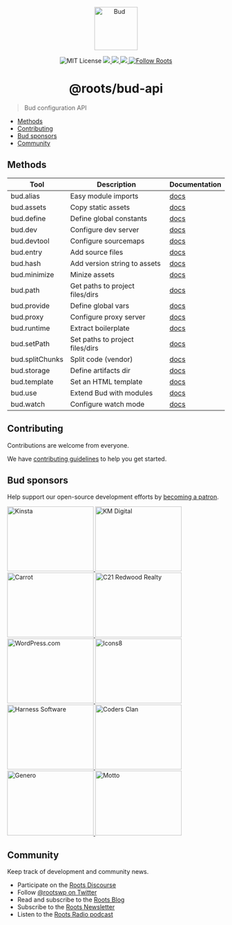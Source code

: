 <p align="center">
  <img alt="Bud" src="https://cdn.roots.io/app/uploads/logo-bud.svg" height="100">
</p>

<p align="center">
  <img alt="MIT License" src="https://img.shields.io/github/license/roots/bud?color=%23525ddc&style=flat-square">
  <a href="https://www.npmjs.com/package/@roots/bud-api">
    <img src="https://img.shields.io/npm/v/@roots/bud-api.svg?color=%23525ddc&style=flat-square" />
  </a>
  <a href="https://codeclimate.com/github/roots/bud-support/maintainability">
    <img src="https://img.shields.io/codeclimate/maintainability/roots/bud-support?color=%23525ddc&style=flat-square" />
  </a>
  <a href="Typescript" src="https://github.com/roots/bud/tree/stable/typings">
    <img src="https://img.shields.io/badge/typings-%40roots%2Fbud--typings-%23525ddc" />
  </a>
  <a href="https://twitter.com/rootswp">
    <img alt="Follow Roots" src="https://img.shields.io/twitter/follow/rootswp.svg?color=%23525ddc&style=flat-square" />
  </a>
</p>

<h1 align="center">
  <strong>@roots/bud-api</strong>
</h1>

> Bud configuration API

- [Methods](#methods)
- [Contributing](#contributing)
- [Bud sponsors](#bud-sponsors)
- [Community](#community)

## Methods

| Tool            | Description                     | Documentation                                                            |
| --------------- | ------------------------------- | ------------------------------------------------------------------------ |
| bud.alias       | Easy module imports             | [docs](https://github.com/roots/bud/tree/stable/docs/config/alias.md)    |
| bud.assets      | Copy static assets              | [docs](https://github.com/roots/bud/tree/stable/docs/config/assets.md)   |
| bud.define      | Define global constants         | [docs](https://github.com/roots/bud/tree/stable/docs/config/define.md)   |
| bud.dev         | Configure dev server            | [docs](https://github.com/roots/bud/tree/stable/docs/config/dev.md)      |
| bud.devtool     | Configure sourcemaps            | [docs](https://github.com/roots/bud/tree/stable/docs/config/devtool.md)  |
| bud.entry       | Add source files                | [docs](https://github.com/roots/bud/tree/stable/docs/config/entry.md)    |
| bud.hash        | Add version string to assets    | [docs](https://github.com/roots/bud/tree/stable/docs/config/hash.md)     |
| bud.minimize    | Minize assets                   | [docs](https://github.com/roots/bud/tree/stable/docs/config/minimize.md) |
| bud.path        | Get paths to project files/dirs | [docs](https://github.com/roots/bud/tree/stable/docs/config/path.md)     |
| bud.provide     | Define global vars              | [docs](https://github.com/roots/bud/tree/stable/docs/config/provide.md)  |
| bud.proxy       | Configure proxy server          | [docs](https://github.com/roots/bud/tree/stable/docs/config/proxy.md)    |
| bud.runtime     | Extract boilerplate             | [docs](https://github.com/roots/bud/tree/stable/docs/config/runtime.md)  |
| bud.setPath     | Set paths to project files/dirs | [docs](https://github.com/roots/bud/tree/stable/docs/config/setPath.md)  |
| bud.splitChunks | Split code (vendor)             | [docs](https://github.com/roots/bud/tree/stable/docs/config/vendor.md)   |
| bud.storage     | Define artifacts dir            | [docs](https://github.com/roots/bud/tree/stable/docs/config/storage.md)  |
| bud.template    | Set an HTML template            | [docs](https://github.com/roots/bud/tree/stable/docs/config/template.md) |
| bud.use         | Extend Bud with modules         | [docs](https://github.com/roots/bud/tree/stable/docs/config/use.md)      |
| bud.watch       | Configure watch mode            | [docs](https://github.com/roots/bud/tree/stable/docs/config/watch.md)    |

## Contributing

Contributions are welcome from everyone.

We have [contributing guidelines](https://github.com/roots/guidelines/blob/master/CONTRIBUTING.md) to help you get started.

## Bud sponsors

Help support our open-source development efforts by [becoming a patron](https://www.patreon.com/rootsdev).

<a href="https://kinsta.com/?kaid=OFDHAJIXUDIV">
  <img src="https://cdn.roots.io/app/uploads/kinsta.svg" alt="Kinsta" width="200" height="150">
</a>
<a href="https://k-m.com/">
  <img src="https://cdn.roots.io/app/uploads/km-digital.svg" alt="KM Digital" width="200" height="150">
</a>
<a href="https://carrot.com/">
  <img src="https://cdn.roots.io/app/uploads/carrot.svg" alt="Carrot" width="200" height="150">
</a>
<a href="https://www.c21redwood.com/">
  <img src="https://cdn.roots.io/app/uploads/c21redwood.svg" alt="C21 Redwood Realty" width="200" height="150">
</a>
<a href="https://wordpress.com/">
  <img src="https://cdn.roots.io/app/uploads/wordpress.svg" alt="WordPress.com" width="200" height="150">
</a>
<a href="https://icons8.com/">
  <img src="https://cdn.roots.io/app/uploads/icons8.svg" alt="Icons8" width="200" height="150">
</a>
<a href="https://www.harnessup.com/">
  <img src="https://cdn.roots.io/app/uploads/harness-software.svg" alt="Harness Software" width="200" height="150">
</a>
<a href="https://www.codersclan.com/">
  <img src="https://cdn.roots.io/app/uploads/coders-clan.svg" alt="Coders Clan" width="200" height="150">
</a>
<a href="https://generodigital.com/">
  <img src="https://cdn.roots.io/app/uploads/genero.svg" alt="Genero" width="200" height="150">
</a>
<a href="https://motto.ca/roots">
  <img src="https://cdn.roots.io/app/uploads/motto.svg" alt="Motto" width="200" height="150">
</a>

## Community

Keep track of development and community news.

- Participate on the [Roots Discourse](https://discourse.roots.io/)
- Follow [@rootswp on Twitter](https://twitter.com/rootswp)
- Read and subscribe to the [Roots Blog](https://roots.io/blog/)
- Subscribe to the [Roots Newsletter](https://roots.io/subscribe/)
- Listen to the [Roots Radio podcast](https://roots.io/podcast/)
